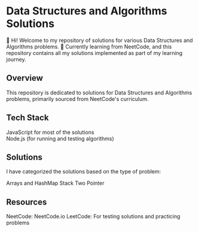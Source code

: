 # Data Structures and Algorithms Solutions <br>

👋 Hi! Welcome to my repository of solutions for various Data Structures and Algorithms problems.
🌱 Currently learning from NeetCode, and this repository contains all my solutions implemented as part of my learning journey.<br>


## Overview <br>
This repository is dedicated to solutions for Data Structures and Algorithms problems, primarily sourced from NeetCode's curriculum.

## Tech Stack
JavaScript for most of the solutions <br>
Node.js (for running and testing algorithms) <br>

## Solutions <br>
I have categorized the solutions based on the type of problem: <br>

Arrays and HashMap
Stack
Two Pointer

## Resources
NeetCode: NeetCode.io
LeetCode: For testing solutions and practicing problems
